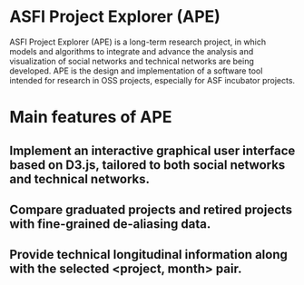 # ASFI Project Explorer (APE)

ASFI Project Explorer (APE) is a long-term research project, in which models and algorithms to integrate and advance the analysis and visualization of social networks and technical networks are being developed. APE is the design and implementation of a software tool intended for research in OSS projects, especially for ASF incubator projects.

# Main features of APE

## Implement an interactive graphical user interface based on D3.js, tailored to both social networks and technical networks.
## Compare graduated projects and retired projects with fine-grained de-aliasing data.
## Provide technical longitudinal information along with the selected <project, month> pair.
